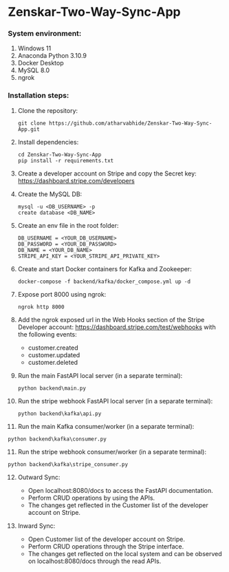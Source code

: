 # Zenskar-Two-Way-Sync-App

### System environment:
1) Windows 11
2) Anaconda Python 3.10.9
3) Docker Desktop
4) MySQL 8.0
5) ngrok

### Installation steps:
1) Clone the repository:
   
   ```
   git clone https://github.com/atharvabhide/Zenskar-Two-Way-Sync-App.git
   ```
   
2) Install dependencies:
    
   ```
   cd Zenskar-Two-Way-Sync-App
   pip install -r requirements.txt
   ```
   
3) Create a developer account on Stripe and copy the Secret key: <a href='https://dashboard.stripe.com/developers'>https://dashboard.stripe.com/developers</a>

4) Create the MySQL DB:
   ```
   mysql -u <DB_USERNAME> -p
   create database <DB_NAME>
   ```

5) Create an env file in the root folder:
   
   ```
   DB_USERNAME = <YOUR_DB_USERNAME>
   DB_PASSWORD = <YOUR_DB_PASSWORD>
   DB_NAME = <YOUR_DB_NAME>
   STRIPE_API_KEY = <YOUR_STRIPE_API_PRIVATE_KEY>
   ```

6) Create and start Docker containers for Kafka and Zookeeper:
   ```
   docker-compose -f backend/kafka/docker_compose.yml up -d
   ```

7) Expose port 8000 using ngrok:
   ```
   ngrok http 8000
   ```
   
8) Add the ngrok exposed url in the Web Hooks section of the Stripe Developer account: <a href='https://dashboard.stripe.com/test/webhooks'>https://dashboard.stripe.com/test/webhooks</a> with the following events:
   <ul>
   <li>customer.created</li>
   <li>customer.updated</li>
   <li>customer.deleted</li>
   </ul> 
  
8) Run the main FastAPI local server (in a separate terminal):
   ```
   python backend\main.py
   ```

9) Run the stripe webhook FastAPI local server (in a separate terminal):
   ```
   python backend\kafka\api.py
   ```

10) Run the main Kafka consumer/worker (in a separate terminal):
   ```
   python backend\kafka\consumer.py
   ```

11) Run the stripe webhook consumer/worker (in a separate terminal):
   ```
   python backend\kafka\stripe_consumer.py
   ```

12) Outward Sync:
    <ul>
      <li>Open localhost:8080/docs to access the FastAPI documentation.</li>
      <li>Perform CRUD operations by using the APIs.</li>
      <li>The changes get reflected in the Customer list of the developer account on Stripe.</li>
    </ul>

13) Inward Sync:
    <ul>
      <li>Open Customer list of the developer account on Stripe.</li>
      <li>Perform CRUD operations through the Stripe interface.</li>
      <li>The changes get reflected on the local system and can be observed on localhost:8080/docs through the read APIs.</li>
    </ul>
